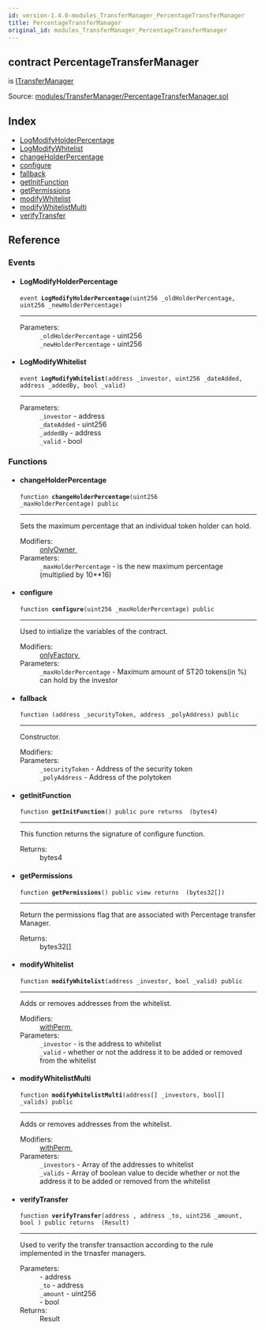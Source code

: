 ```yaml
---
id: version-1.4.0-modules_TransferManager_PercentageTransferManager
title: PercentageTransferManager
original_id: modules_TransferManager_PercentageTransferManager
---
```


<div class="contract-doc"><div class="contract"><h2 class="contract-header"><span class="contract-kind">contract</span> PercentageTransferManager</h2><p class="base-contracts"><span>is</span> <a href="modules_TransferManager_ITransferManager.html">ITransferManager</a></p><div class="source">Source: <a href="git+https://github.com/PolymathNetwork/polymath-core/blob/v1.4.0/contracts/modules/TransferManager/PercentageTransferManager.sol" target="_blank">modules/TransferManager/PercentageTransferManager.sol</a></div></div><div class="index"><h2>Index</h2><ul><li><a href="modules_TransferManager_PercentageTransferManager.html#LogModifyHolderPercentage">LogModifyHolderPercentage</a></li><li><a href="modules_TransferManager_PercentageTransferManager.html#LogModifyWhitelist">LogModifyWhitelist</a></li><li><a href="modules_TransferManager_PercentageTransferManager.html#changeHolderPercentage">changeHolderPercentage</a></li><li><a href="modules_TransferManager_PercentageTransferManager.html#configure">configure</a></li><li><a href="modules_TransferManager_PercentageTransferManager.html#">fallback</a></li><li><a href="modules_TransferManager_PercentageTransferManager.html#getInitFunction">getInitFunction</a></li><li><a href="modules_TransferManager_PercentageTransferManager.html#getPermissions">getPermissions</a></li><li><a href="modules_TransferManager_PercentageTransferManager.html#modifyWhitelist">modifyWhitelist</a></li><li><a href="modules_TransferManager_PercentageTransferManager.html#modifyWhitelistMulti">modifyWhitelistMulti</a></li><li><a href="modules_TransferManager_PercentageTransferManager.html#verifyTransfer">verifyTransfer</a></li></ul></div><div class="reference"><h2>Reference</h2><div class="events"><h3>Events</h3><ul><li><div class="item event"><span id="LogModifyHolderPercentage" class="anchor-marker"></span><h4 class="name">LogModifyHolderPercentage</h4><div class="body"><code class="signature">event <strong>LogModifyHolderPercentage</strong><span>(uint256 _oldHolderPercentage, uint256 _newHolderPercentage) </span></code><hr/><dl><dt><span class="label-parameters">Parameters:</span></dt><dd><div><code>_oldHolderPercentage</code> - uint256</div><div><code>_newHolderPercentage</code> - uint256</div></dd></dl></div></div></li><li><div class="item event"><span id="LogModifyWhitelist" class="anchor-marker"></span><h4 class="name">LogModifyWhitelist</h4><div class="body"><code class="signature">event <strong>LogModifyWhitelist</strong><span>(address _investor, uint256 _dateAdded, address _addedBy, bool _valid) </span></code><hr/><dl><dt><span class="label-parameters">Parameters:</span></dt><dd><div><code>_investor</code> - address</div><div><code>_dateAdded</code> - uint256</div><div><code>_addedBy</code> - address</div><div><code>_valid</code> - bool</div></dd></dl></div></div></li></ul></div><div class="functions"><h3>Functions</h3><ul><li><div class="item function"><span id="changeHolderPercentage" class="anchor-marker"></span><h4 class="name">changeHolderPercentage</h4><div class="body"><code class="signature">function <strong>changeHolderPercentage</strong><span>(uint256 _maxHolderPercentage) </span><span>public </span></code><hr/><div class="description"><p>Sets the maximum percentage that an individual token holder can hold.</p></div><dl><dt><span class="label-modifiers">Modifiers:</span></dt><dd><a href="modules_Module.html#onlyOwner">onlyOwner </a></dd><dt><span class="label-parameters">Parameters:</span></dt><dd><div><code>_maxHolderPercentage</code> - is the new maximum percentage (multiplied by 10**16)</div></dd></dl></div></div></li><li><div class="item function"><span id="configure" class="anchor-marker"></span><h4 class="name">configure</h4><div class="body"><code class="signature">function <strong>configure</strong><span>(uint256 _maxHolderPercentage) </span><span>public </span></code><hr/><div class="description"><p>Used to intialize the variables of the contract.</p></div><dl><dt><span class="label-modifiers">Modifiers:</span></dt><dd><a href="modules_Module.html#onlyFactory">onlyFactory </a></dd><dt><span class="label-parameters">Parameters:</span></dt><dd><div><code>_maxHolderPercentage</code> - Maximum amount of ST20 tokens(in %) can hold by the investor</div></dd></dl></div></div></li><li><div class="item function"><span id="fallback" class="anchor-marker"></span><h4 class="name">fallback</h4><div class="body"><code class="signature">function <strong></strong><span>(address _securityToken, address _polyAddress) </span><span>public </span></code><hr/><div class="description"><p>Constructor.</p></div><dl><dt><span class="label-modifiers">Modifiers:</span></dt><dd></dd><dt><span class="label-parameters">Parameters:</span></dt><dd><div><code>_securityToken</code> - Address of the security token</div><div><code>_polyAddress</code> - Address of the polytoken</div></dd></dl></div></div></li><li><div class="item function"><span id="getInitFunction" class="anchor-marker"></span><h4 class="name">getInitFunction</h4><div class="body"><code class="signature">function <strong>getInitFunction</strong><span>() </span><span>public </span><span>pure </span><span>returns  (bytes4) </span></code><hr/><div class="description"><p>This function returns the signature of configure function.</p></div><dl><dt><span class="label-return">Returns:</span></dt><dd>bytes4</dd></dl></div></div></li><li><div class="item function"><span id="getPermissions" class="anchor-marker"></span><h4 class="name">getPermissions</h4><div class="body"><code class="signature">function <strong>getPermissions</strong><span>() </span><span>public </span><span>view </span><span>returns  (bytes32[]) </span></code><hr/><div class="description"><p>Return the permissions flag that are associated with Percentage transfer Manager.</p></div><dl><dt><span class="label-return">Returns:</span></dt><dd>bytes32[]</dd></dl></div></div></li><li><div class="item function"><span id="modifyWhitelist" class="anchor-marker"></span><h4 class="name">modifyWhitelist</h4><div class="body"><code class="signature">function <strong>modifyWhitelist</strong><span>(address _investor, bool _valid) </span><span>public </span></code><hr/><div class="description"><p>Adds or removes addresses from the whitelist.</p></div><dl><dt><span class="label-modifiers">Modifiers:</span></dt><dd><a href="modules_Module.html#withPerm">withPerm </a></dd><dt><span class="label-parameters">Parameters:</span></dt><dd><div><code>_investor</code> - is the address to whitelist</div><div><code>_valid</code> - whether or not the address it to be added or removed from the whitelist</div></dd></dl></div></div></li><li><div class="item function"><span id="modifyWhitelistMulti" class="anchor-marker"></span><h4 class="name">modifyWhitelistMulti</h4><div class="body"><code class="signature">function <strong>modifyWhitelistMulti</strong><span>(address[] _investors, bool[] _valids) </span><span>public </span></code><hr/><div class="description"><p>Adds or removes addresses from the whitelist.</p></div><dl><dt><span class="label-modifiers">Modifiers:</span></dt><dd><a href="modules_Module.html#withPerm">withPerm </a></dd><dt><span class="label-parameters">Parameters:</span></dt><dd><div><code>_investors</code> - Array of the addresses to whitelist</div><div><code>_valids</code> - Array of boolean value to decide whether or not the address it to be added or removed from the whitelist</div></dd></dl></div></div></li><li><div class="item function"><span id="verifyTransfer" class="anchor-marker"></span><h4 class="name">verifyTransfer</h4><div class="body"><code class="signature">function <strong>verifyTransfer</strong><span>(address , address _to, uint256 _amount, bool ) </span><span>public </span><span>returns  (Result) </span></code><hr/><div class="description"><p>Used to verify the transfer transaction according to the rule implemented in the trnasfer managers.</p></div><dl><dt><span class="label-parameters">Parameters:</span></dt><dd><div><code></code> - address</div><div><code>_to</code> - address</div><div><code>_amount</code> - uint256</div><div><code></code> - bool</div></dd><dt><span class="label-return">Returns:</span></dt><dd>Result</dd></dl></div></div></li></ul></div></div></div>
